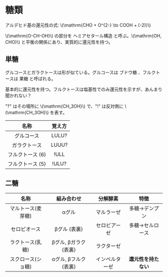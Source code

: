 # 糖類

アルデヒド基の還元性の式: \\(\mathrm{CHO + O^{2-} \to COOH + (-2)}\\)

\\(\mathrm{O-CH-OH}\\) の部分を <uj>ヘミアセタール構造</uj> と呼ぶ。\\(\mathrm{OH, CHO}\\) と平衡の関係にあり、実質的に還元性を持つ。

## 単糖

グルコースとガラクトースは形が似ている。グルコースは <uj>ブドウ糖</uj> 、フルクトースは <uj>果糖</uj> と呼ばれる。

基本的に還元性を持つ。フルクトースは塩基性でのみ還元性を示すが、あんまり聞かれない？

"?" はその場所に \\(\mathrm{CH_3OH}\\) で、"!" は反対側に \\(\mathrm{CH_3OH}\\) を表す。

|名称|覚え方|
|:-:|:-:|
|グルコース|LULU?|
|ガラクトース|LUUU?|
|フルクトース (6)|!ULL|
|フルクトース (5)|!ULU?|


## 二糖



|名称|組み合わせ|分解酵素|特徴|
|:-:|:-:|:-:|:-:|
|マルトース(麦芽糖)|αグル|マルラーぜ|多糖→デンプン|
|セロビオース|βグル (表裏)|セロビアーゼ|多糖→セルロース|
|ラクトース(乳糖)|βグル, βガラク (表裏)|ラクターゼ||
|スクロース(ショ糖)|αグル, βフルク (表裏)|インベルターゼ|**還元性を持たない**|
